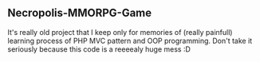 ## Necropolis-MMORPG-Game

It's really old project that I keep only for memories of (really painfull) learning process of PHP MVC pattern and OOP programming.
Don't take it seriously because this code is a reeeealy huge mess :D
